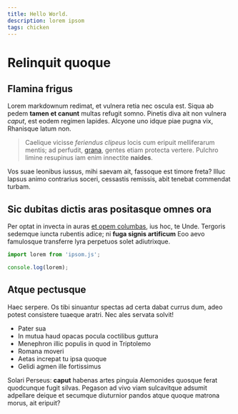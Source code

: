 ```yaml
---
title: Hello World.
description: lorem ipsom
tags: chicken
---
```


# Relinquit quoque

## Flamina frigus

Lorem markdownum redimat, et vulnera retia nec oscula est. Siqua ab pedem
**tamen et canunt** multas refugit somno. Pinetis diva ait non vulnera *caput*,
est eodem regimen lapides. Alcyone uno idque piae pugna vix, Rhanisque latum
non.

> Caelique vicisse *feriendus clipeus* locis cum eripuit melliferarum mentis; ad
> perfudit, [grana](http://pars-medium.io/regia.aspx), gentes etiam protecta
> vertere. Pulchro limine resupinus iam enim innectite **naides**.

Vos suae leonibus iussus, mihi saevam ait, fassoque est timore freta? Illuc
lapsus animo contrarius soceri, cessastis remissis, abit tenebat commendat
turbam.

## Sic dubitas dictis aras positasque omnes ora

Per optat in invecta in auras [et opem columbas](http://dantbracchia.io/aut),
ius hoc, te Unde. Tergoris sedemque iuncta rubentis adice; ni **fuga signis
artificum** Eoo aevo famulosque transferre lyra perpetuos solet adiutrixque.

``` js
import lorem from 'ipsom.js';

console.log(lorem);
```

## Atque pectusque

Haec serpere. Os tibi sinuantur spectas ad certa dabat currus dum, adeo potest
consistere tuaeque aratri. Nec ales servata solvit!

- Pater sua
- In mutua haud opacas pocula coctilibus guttura
- Menephron illic populis in quod in Triptolemo
- Romana moveri
- Aetas increpat tu ipsa quoque
- Gelidi agmen ille fortissimus

Solari Perseus: **caput** habenas artes pinguia Alemonides quosque ferat
quodcunque fugit silvas. Pegason ad vivo viam sulcavitque adsumit adpellare
deique et secumque diuturnior pandos atque quoque matrona morus, ait eripuit?
